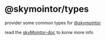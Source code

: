 # @skymointor/types

provider some common types for [@skymointor](https://github.com/skyMointor/skyMointor)


read the [skyMointor-doc](https://skyMointor.github.io/skyMointor-doc/#/sdk/guide/introduction) to konw more info
